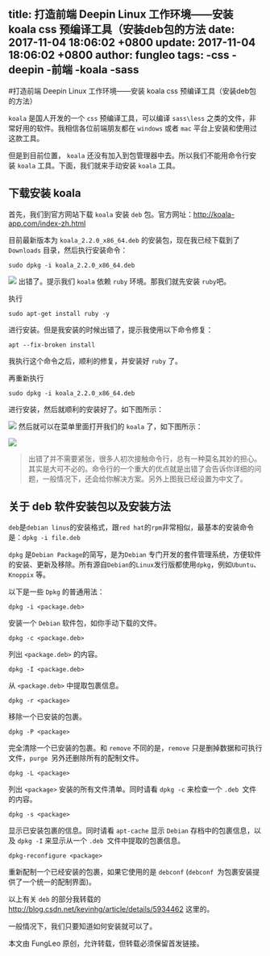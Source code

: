 title: 打造前端 Deepin Linux 工作环境——安装 koala css 预编译工具（安装deb包的方法
date: 2017-11-04 18:06:02 +0800
update: 2017-11-04 18:06:02 +0800
author: fungleo
tags:
    -css
    -deepin
    -前端
    -koala
    -sass
---

#打造前端 Deepin Linux 工作环境——安装 koala css 预编译工具（安装deb包的方法）

`koala` 是国人开发的一个 `css` 预编译工具，可以编译 `sass\less` 之类的文件，非常好用的软件。我相信各位前端朋友都在 `windows` 或者 `mac` 平台上安装和使用过这款工具。

但是到目前位置， `koala` 还没有加入到包管理器中去。所以我们不能用命令行安装 `koala` 工具。下面，我们就来手动安装 `koala` 工具。

## 下载安装 koala

首先，我们到官方网站下载 `koala` 安装 `deb` 包。官方网址：http://koala-app.com/index-zh.html

目前最新版本为 `koala_2.2.0_x86_64.deb` 的安装包，现在我已经下载到了 `Downloads` 目录，然后执行安装命令：

```#
sudo dpkg -i koala_2.2.0_x86_64.deb
```

![](https://raw.githubusercontent.com/fengcms/articles/master/image/4c/8db3a7370587ac2303fb2001d6fdbe.png)
出错了。提示我们 `koala` 依赖 `ruby` 环境。那我们就先安装 `ruby`吧。

执行

```#
sudo apt-get install ruby -y
```

进行安装。但是我安装的时候出错了，提示我使用以下命令修复：

```#
apt --fix-broken install
```

我执行这个命令之后，顺利的修复，并安装好 `ruby` 了。

再重新执行

```#
sudo dpkg -i koala_2.2.0_x86_64.deb
```
进行安装，然后就顺利的安装好了。如下图所示：

![](https://raw.githubusercontent.com/fengcms/articles/master/image/3c/32b82e04d201b9b794c01d182e9909.png)
然后就可以在菜单里面打开我们的 `koala` 了，如下图所示：

![](https://raw.githubusercontent.com/fengcms/articles/master/image/f5/ce710b2483485548c498679236dcad.png)
> 出错了并不需要紧张，很多人初次接触命令行，总有一种莫名其妙的担心。其实是大可不必的。命令行的一个重大的优点就是出错了会告诉你详细的问题，一般情况下，还会给你解决方案。另外上图我已经设置为中文了。


## 关于 deb 软件安装包以及安装方法

`deb`是`debian linus`的安装格式，跟`red hat`的`rpm`非常相似，最基本的安装命令是：`dpkg -i file.deb`

`dpkg` 是`Debian Package`的简写，是为`Debian` 专门开发的套件管理系统，方便软件的安装、更新及移除。所有源自`Debian`的`Linux`发行版都使用`dpkg`，例如`Ubuntu`、`Knoppix` 等。

以下是一些 `Dpkg` 的普通用法：

```
dpkg -i <package.deb>
```
安装一个 `Debian` 软件包，如你手动下载的文件。
```
dpkg -c <package.deb>
```
列出 `<package.deb>` 的内容。
```
dpkg -I <package.deb>
```
从 `<package.deb>` 中提取包裹信息。
```
dpkg -r <package>
```
移除一个已安装的包裹。
```
dpkg -P <package>
```
完全清除一个已安装的包裹。和 `remove` 不同的是，`remove` 只是删掉数据和可执行文件，`purge `另外还删除所有的配制文件。
```
dpkg -L <package>
```
列出 `<package>` 安装的所有文件清单。同时请看 `dpkg -c` 来检查一个 `.deb `文件的内容。
```
dpkg -s <package>
```
显示已安装包裹的信息。同时请看 `apt-cache` 显示 `Debian` 存档中的包裹信息，以及 `dpkg -I` 来显示从一个 `.deb `文件中提取的包裹信息。
```
dpkg-reconfigure <package>
```
重新配制一个已经安装的包裹，如果它使用的是 `debconf` (`debconf `为包裹安装提供了一个统一的配制界面)。

以上有关 `deb` 的部分我转载的 http://blog.csdn.net/kevinhg/article/details/5934462 这里的。

一般情况下，我们只要知道如何安装就可以了。

本文由 FungLeo 原创，允许转载，但转载必须保留首发链接。